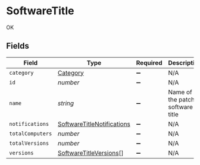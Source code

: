 # SoftwareTitle

OK


## Fields

| Field                                                                           | Type                                                                            | Required                                                                        | Description                                                                     | Example                                                                         |
| ------------------------------------------------------------------------------- | ------------------------------------------------------------------------------- | ------------------------------------------------------------------------------- | ------------------------------------------------------------------------------- | ------------------------------------------------------------------------------- |
| `category`                                                                      | [Category](../../models/shared/category.md)                                     | :heavy_minus_sign:                                                              | N/A                                                                             |                                                                                 |
| `id`                                                                            | *number*                                                                        | :heavy_minus_sign:                                                              | N/A                                                                             |                                                                                 |
| `name`                                                                          | *string*                                                                        | :heavy_minus_sign:                                                              | Name of the patch software title                                                | Google Chrome                                                                   |
| `notifications`                                                                 | [SoftwareTitleNotifications](../../models/shared/softwaretitlenotifications.md) | :heavy_minus_sign:                                                              | N/A                                                                             |                                                                                 |
| `totalComputers`                                                                | *number*                                                                        | :heavy_minus_sign:                                                              | N/A                                                                             |                                                                                 |
| `totalVersions`                                                                 | *number*                                                                        | :heavy_minus_sign:                                                              | N/A                                                                             |                                                                                 |
| `versions`                                                                      | [SoftwareTitleVersions](../../models/shared/softwaretitleversions.md)[]         | :heavy_minus_sign:                                                              | N/A                                                                             |                                                                                 |